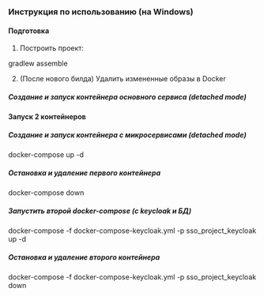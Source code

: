 ### Инструкция по использованию (на Windows)

#### Подготовка 

1. Построить проект:

gradlew assemble

2. (После нового билда) Удалить измененные образы в Docker

##### Создание и запуск контейнера основного сервиса (detached mode)

#### Запуск 2 контейнеров

##### Создание и запуск контейнера с микросервисами (detached mode)

docker-compose up -d

##### Остановка и удаление первого контейнера

docker-compose down

##### Запустить второй docker-compose (с keycloak и БД)

docker-compose -f docker-compose-keycloak.yml -p sso_project_keycloak up -d

##### Остановка и удаление второго контейнера

docker-compose -f docker-compose-keycloak.yml -p sso_project_keycloak down
